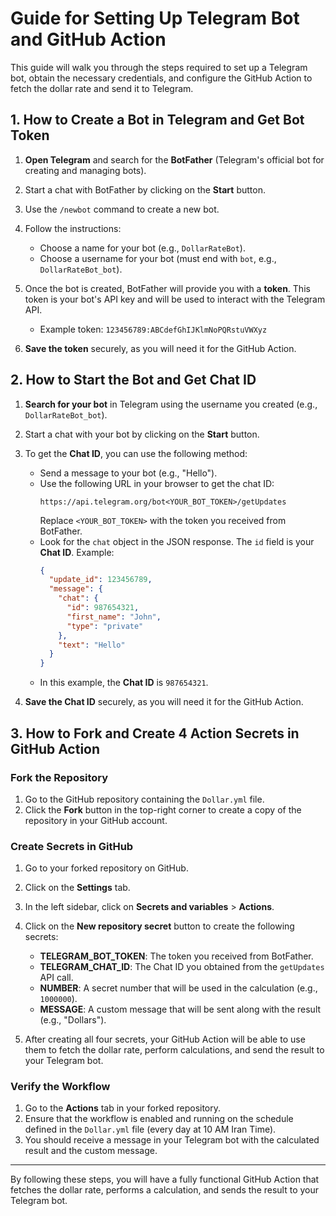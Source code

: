 # Guide for Setting Up Telegram Bot and GitHub Action

This guide will walk you through the steps required to set up a Telegram bot, obtain the necessary credentials, and configure the GitHub Action to fetch the dollar rate and send it to Telegram.

## 1. How to Create a Bot in Telegram and Get Bot Token

1. **Open Telegram** and search for the **BotFather** (Telegram's official bot for creating and managing bots).
2. Start a chat with BotFather by clicking on the **Start** button.
3. Use the `/newbot` command to create a new bot.
4. Follow the instructions:
   - Choose a name for your bot (e.g., `DollarRateBot`).
   - Choose a username for your bot (must end with `bot`, e.g., `DollarRateBot_bot`).
5. Once the bot is created, BotFather will provide you with a **token**. This token is your bot's API key and will be used to interact with the Telegram API.
   - Example token: `123456789:ABCdefGhIJKlmNoPQRstuVWXyz`

6. **Save the token** securely, as you will need it for the GitHub Action.

## 2. How to Start the Bot and Get Chat ID

1. **Search for your bot** in Telegram using the username you created (e.g., `DollarRateBot_bot`).
2. Start a chat with your bot by clicking on the **Start** button.
3. To get the **Chat ID**, you can use the following method:
   - Send a message to your bot (e.g., "Hello").
   - Use the following URL in your browser to get the chat ID:
     ```
     https://api.telegram.org/bot<YOUR_BOT_TOKEN>/getUpdates
     ```
     Replace `<YOUR_BOT_TOKEN>` with the token you received from BotFather.
   - Look for the `chat` object in the JSON response. The `id` field is your **Chat ID**.
     Example:
     ```json
     {
       "update_id": 123456789,
       "message": {
         "chat": {
           "id": 987654321,
           "first_name": "John",
           "type": "private"
         },
         "text": "Hello"
       }
     }
     ```
   - In this example, the **Chat ID** is `987654321`.

4. **Save the Chat ID** securely, as you will need it for the GitHub Action.

## 3. How to Fork and Create 4 Action Secrets in GitHub Action

### Fork the Repository

1. Go to the GitHub repository containing the `Dollar.yml` file.
2. Click the **Fork** button in the top-right corner to create a copy of the repository in your GitHub account.

### Create Secrets in GitHub

1. Go to your forked repository on GitHub.
2. Click on the **Settings** tab.
3. In the left sidebar, click on **Secrets and variables** > **Actions**.
4. Click on the **New repository secret** button to create the following secrets:

   - **TELEGRAM_BOT_TOKEN**: The token you received from BotFather.
   - **TELEGRAM_CHAT_ID**: The Chat ID you obtained from the `getUpdates` API call.
   - **NUMBER**: A secret number that will be used in the calculation (e.g., `1000000`).
   - **MESSAGE**: A custom message that will be sent along with the result (e.g., "Dollars").

5. After creating all four secrets, your GitHub Action will be able to use them to fetch the dollar rate, perform calculations, and send the result to your Telegram bot.

### Verify the Workflow

1. Go to the **Actions** tab in your forked repository.
2. Ensure that the workflow is enabled and running on the schedule defined in the `Dollar.yml` file (every day at 10 AM Iran Time).
3. You should receive a message in your Telegram bot with the calculated result and the custom message.

---

By following these steps, you will have a fully functional GitHub Action that fetches the dollar rate, performs a calculation, and sends the result to your Telegram bot.